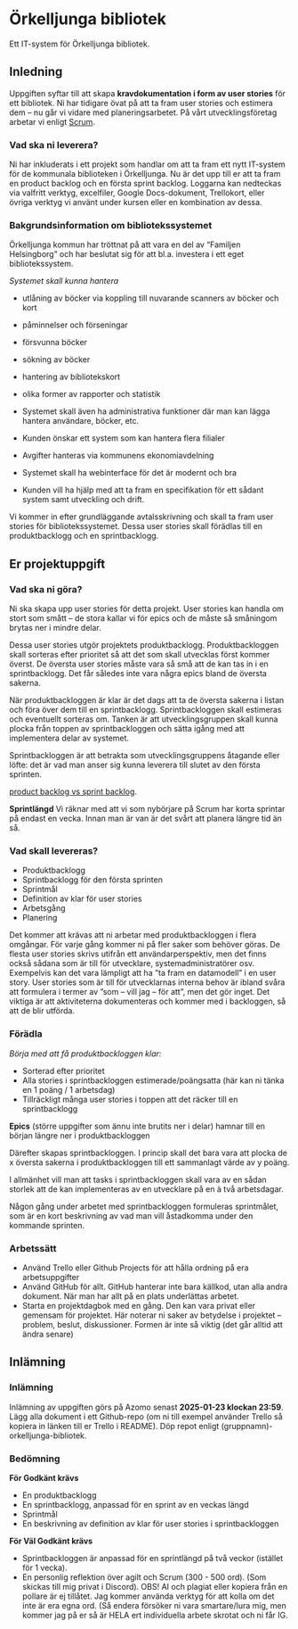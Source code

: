# Örkelljunga bibliotek
Ett IT-system för Örkelljunga bibliotek.

## Inledning
Uppgiften syftar till att skapa **kravdokumentation i form av user stories** för ett bibliotek. Ni har tidigare övat på att ta fram user stories och estimera dem – nu går vi vidare med planeringsarbetet. På vårt utvecklingsföretag arbetar vi enligt [Scrum](https://www.youtube.com/watch?v=9TycLR0TqFA).



### Vad ska ni leverera?
Ni har inkluderats i ett projekt som handlar om att ta fram ett nytt IT-system för de kommunala biblioteken i Örkelljunga. Nu är det upp till er att ta fram en product backlog och en första sprint backlog. Loggarna kan nedteckas via valfritt verktyg, excelfiler, Google Docs-dokument, Trellokort, eller övriga verktyg vi använt under kursen eller en kombination av dessa.

### Bakgrundsinformation om bibliotekssystemet
Örkelljunga kommun har tröttnat på att vara en del av “Familjen Helsingborg” och har beslutat sig för att bl.a. investera i ett eget bibliotekssystem.

*Systemet skall kunna hantera*

* utlåning av böcker via koppling till nuvarande scanners av böcker och kort
* påminnelser och förseningar
* försvunna böcker
* sökning av böcker
* hantering av bibliotekskort
* olika former av rapporter och statistik

* Systemet skall även ha administrativa funktioner där man kan lägga hantera användare, böcker, etc.

* Kunden önskar ett system som kan hantera flera filialer
* Avgifter hanteras via kommunens ekonomiavdelning
* Systemet skall ha webinterface för det är modernt och bra
* Kunden vill ha hjälp med att ta fram en specifikation för ett sådant system samt utveckling och drift.

Vi kommer in efter grundläggande avtalsskrivning och skall ta fram user stories för bibliotekssystemet. Dessa user stories skall förädlas till en produktbacklogg och en sprintbacklogg.
## Er projektuppgift
### Vad ska ni göra?
Ni ska skapa upp user stories för detta projekt. User stories kan handla om stort som smått – de stora kallar vi för epics och de måste så småningom brytas ner i mindre delar.

Dessa user stories utgör projektets produktbacklogg. Produktbackloggen skall sorteras efter prioritet så att det som skall utvecklas först kommer överst. De översta user stories måste vara så små att de kan tas in i en sprintbacklogg. Det får således inte vara några epics bland de översta sakerna.

När produktbackloggen är klar är det dags att ta de översta sakerna i listan och föra över dem till en sprintbacklogg. Sprintbackloggen skall estimeras och eventuellt sorteras om. Tanken är att utvecklingsgruppen skall kunna plocka från toppen av sprintbackloggen och sätta igång med att implementera delar av systemet.

Sprintbackloggen är att betrakta som utvecklingsgruppens åtagande eller löfte: det är vad man anser sig kunna leverera till slutet av den första sprinten.

[product backlog vs sprint backlog](https://www.youtube.com/watch?v=oIIoOJx-U3E).

**Sprintlängd**
Vi räknar med att vi som nybörjare på Scrum har korta sprintar på endast en vecka. Innan man är van är det svårt att planera längre tid än så.

### Vad skall levereras?
* Produktbacklogg
* Sprintbacklogg för den första sprinten
* Sprintmål
* Definition av klar för user stories
* Arbetsgång
* Planering

Det kommer att krävas att ni arbetar med produktbackloggen i flera omgångar. För varje gång kommer ni på fler saker som behöver göras. 
De flesta user stories skrivs utifrån ett användarperspektiv, men det finns också sådana som är till för utvecklare, systemadministratörer osv. Exempelvis kan det vara lämpligt att ha ”ta fram en datamodell” i en user story. User stories som är till för utvecklarnas interna behov är ibland svåra att formulera i termer av ”som – vill jag – för att”, men det gör inget. Det viktiga är att aktiviteterna dokumenteras och kommer med i backloggen, så att de blir utförda.

### Förädla
*Börja med att få produktbackloggen klar:*

* Sorterad efter prioritet
* Alla stories i sprintbackloggen estimerade/poängsatta (här kan ni tänka en 1 poäng / 1 arbetsdag)
* Tillräckligt många user stories i toppen att det räcker till en sprintbacklogg

**Epics** (större uppgifter som ännu inte brutits ner i delar) hamnar till en början längre ner i produktbackloggen

Därefter skapas sprintbackloggen. 
I princip skall det bara vara att plocka de x översta sakerna i produktbackloggen till ett sammanlagt värde av y poäng.

I allmänhet vill man att tasks i sprintbackloggen skall vara av en sådan storlek att de kan implementeras av en utvecklare på en à två arbetsdagar.

Någon gång under arbetet med sprintbackloggen formuleras sprintmålet, som är en kort beskrivning av vad man vill åstadkomma under den kommande sprinten.

### Arbetssätt
* Använd Trello eller Github Projects för att hålla ordning på era arbetsuppgifter
* Använd GitHub för allt. GitHub hanterar inte bara källkod, utan alla andra dokument. När man har allt på en plats underlättas arbetet.
* Starta en projektdagbok med en gång. Den kan vara privat eller gemensam för projektet. Här noterar ni saker av betydelse i projektet – problem, beslut, diskussioner. Formen är inte så viktig (det går alltid att ändra senare)

## Inlämning
### Inlämning
Inlämning av uppgiften görs på Azomo senast **2025-01-23 klockan 23:59**. Lägg alla dokument i ett Github-repo (om ni till exempel använder Trello så kopiera in länken till er Trello i README). Döp repot enligt (gruppnamn)-orkelljunga-bibliotek.

### Bedömning
**För Godkänt krävs**
* En produktbacklogg
* En sprintbacklogg, anpassad för en sprint av en veckas längd
* Sprintmål
* En beskrivning av definition av klar för user stories i sprintbackloggen

**För Väl Godkänt krävs**
* Sprintbackloggen är anpassad för en sprintlängd på två veckor (istället för 1 vecka). 
* En personlig reflektion över agilt och Scrum (300 - 500 ord). (Som skickas till mig privat i Discord). OBS! AI och plagiat eller kopiera från en pollare är ej tillåtet. Jag kommer använda verktyg för att kolla om det inte är era egna ord. (Så endera försöker ni vara smartare/lura mig, men kommer jag på er så är HELA ert individuella arbete skrotat och ni får IG.
